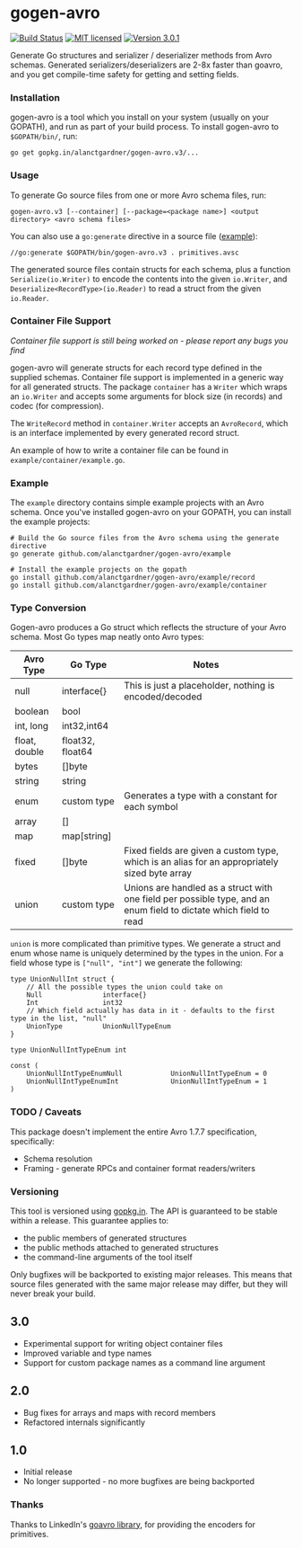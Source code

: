 gogen-avro
===

[![Build Status](https://travis-ci.org/alanctgardner/gogen-avro.svg?branch=master)](https://travis-ci.org/alanctgardner/gogen-avro)
[![MIT licensed](https://img.shields.io/badge/license-MIT-blue.svg)](https://raw.githubusercontent.com/alanctgardner/gogen-avro/master/LICENSE)
[![Version 3.0.1](https://img.shields.io/badge/version-3.0.1-lightgrey.svg)](https://gopkg.in/alanctgardner/gogen-avro.v3)

Generate Go structures and serializer / deserializer methods from Avro schemas. Generated serializers/deserializers are 2-8x faster than goavro, and you get compile-time safety for getting and setting fields.

### Installation

gogen-avro is a tool which you install on your system (usually on your GOPATH), and run as part of your build process. To install gogen-avro to `$GOPATH/bin/`, run:

```
go get gopkg.in/alanctgardner/gogen-avro.v3/...
```

### Usage

To generate Go source files from one or more Avro schema files, run:

```
gogen-avro.v3 [--container] [--package=<package name>] <output directory> <avro schema files>
```

You can also use a `go:generate` directive in a source file ([example](https://github.com/alanctgardner/gogen-avro/blob/master/test/primitive/schema_test.go)):

```
//go:generate $GOPATH/bin/gogen-avro.v3 . primitives.avsc
```

The generated source files contain structs for each schema, plus a function `Serialize(io.Writer)` to encode the contents into the given `io.Writer`, and `Deserialize<RecordType>(io.Reader)` to read a struct from the given `io.Reader`.

### Container File Support

_Container file support is still being worked on - please report any bugs you find_

gogen-avro will generate structs for each record type defined in the supplied schemas. Container file support is implemented in a generic way for all generated structs. The package `container` has a `Writer` which wraps an `io.Writer` and accepts some arguments for block size (in records) and codec (for compression). 

The `WriteRecord` method in `container.Writer` accepts an `AvroRecord`, which is an interface implemented by every generated record struct. 

An example of how to write a container file can be found in `example/container/example.go`.

### Example

The `example` directory contains simple example projects with an Avro schema. Once you've installed gogen-avro on your GOPATH, you can install the example projects:

```
# Build the Go source files from the Avro schema using the generate directive
go generate github.com/alanctgardner/gogen-avro/example

# Install the example projects on the gopath
go install github.com/alanctgardner/gogen-avro/example/record
go install github.com/alanctgardner/gogen-avro/example/container
```

### Type Conversion

Gogen-avro produces a Go struct which reflects the structure of your Avro schema. Most Go types map neatly onto Avro types:

| Avro Type     | Go Type           | Notes                                                                                                                |
|---------------|-------------------|----------------------------------------------------------------------------------------------------------------------|
| null          | interface{}       | This is just a placeholder, nothing is encoded/decoded                                                               |
| boolean       | bool              |                                                                                                                      |
| int, long     | int32,int64       |                                                                                                                      |
| float, double | float32, float64  |                                                                                                                      |
| bytes         | []byte            |                                                                                                                      |
| string        | string            |                                                                                                                      |
| enum          | custom type       | Generates a type with a constant for each symbol                                                                     |
| array<type>   | []<type>          |                                                                                                                      |
| map<type>     | map[string]<type> |                                                                                                                      |
| fixed         | [<n>]byte         | Fixed fields are given a custom type, which is an alias for an appropriately sized byte array                        |
| union         | custom type       | Unions are handled as a struct with one field per possible type, and an enum field to dictate which field to read    |

`union` is more complicated than primitive types. We generate a struct and enum whose name is uniquely determined by the types in the union. For a field whose type is `["null", "int"]` we generate the following:

```
type UnionNullInt struct {
	// All the possible types the union could take on
	Null               interface{}
	Int                int32
	// Which field actually has data in it - defaults to the first type in the list, "null"
	UnionType          UnionNullTypeEnum
}

type UnionNullIntTypeEnum int

const (
	UnionNullIntTypeEnumNull            UnionNullIntTypeEnum = 0
	UnionNullIntTypeEnumInt             UnionNullIntTypeEnum = 1
)
```

### TODO / Caveats

This package doesn't implement the entire Avro 1.7.7 specification, specifically:

- Schema resolution
- Framing - generate RPCs and container format readers/writers

### Versioning

This tool is versioned using [gopkg.in](http://labix.org/gopkg.in).
The API is guaranteed to be stable within a release. This guarantee applies to:
- the public members of generated structures
- the public methods attached to generated structures
- the command-line arguments of the tool itself

Only bugfixes will be backported to existing major releases.
This means that source files generated with the same major release may differ, but they will never break your build.

3.0
---
- Experimental support for writing object container files
- Improved variable and type names
- Support for custom package names as a command line argument


2.0
---
- Bug fixes for arrays and maps with record members
- Refactored internals significantly

1.0
---
- Initial release
- No longer supported - no more bugfixes are being backported

### Thanks

Thanks to LinkedIn's [goavro library](https://github.com/linkedin/goavro), for providing the encoders for primitives.
